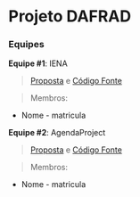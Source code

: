 # Projeto DAFRAD

### Equipes

**Equipe #1**: IENA
> [Proposta]() e [Código Fonte](https://github.com/joeverson/IENA)

> Membros:
* Nome - matricula

**Equipe #2**: AgendaProject
> [Proposta]() e [Código Fonte](https://github.com/dougtorres/projeto-ruby)

> Membros:
* Nome - matricula
